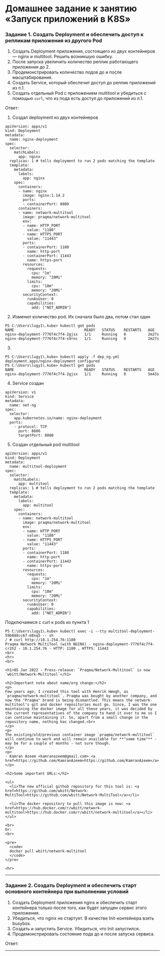 # Домашнее задание к занятию «Запуск приложений в K8S»

### Задание 1. Создать Deployment и обеспечить доступ к репликам приложения из другого Pod

1. Создать Deployment приложения, состоящего из двух контейнеров — nginx и multitool. Решить возникшую ошибку.
2. После запуска увеличить количество реплик работающего приложения до 2.
3. Продемонстрировать количество подов до и после масштабирования.
4. Создать Service, который обеспечит доступ до реплик приложений из п.1.
5. Создать отдельный Pod с приложением multitool и убедиться с помощью `curl`, что из пода есть доступ до приложений из п.1.

Ответ:
1. Создал deployment из двух контейнеров
```
apiVersion: apps/v1
kind: Deployment
metadata:
  name: nginx-deployment
spec:
  selector:
    matchLabels:
      app: nginx
  replicas: 1 # tells deployment to run 2 pods matching the template
  template:
    metadata:
      labels:
        app: nginx
    spec:
      containers:
      - name: nginx
        image: nginx:1.14.2
        ports:
        - containerPort: 8080
      containers:
      - name: network-multitool
        image: praqma/network-multitool
        env:
        - name: HTTP_PORT
          value: "1180"
        - name: HTTPS_PORT
          value: "11443"
        ports:
        - containerPort: 1180
          name: http-port
        - containerPort: 11443
          name: https-port
        resources:
          requests:
            cpu: "1m"
            memory: "20Mi"
          limits:
            cpu: "10m"
            memory: "20Mi"
        securityContext:
          runAsUser: 0
          capabilities:
            add: ["NET_ADMIN"]
```
2. Изменил количество pod. Их сначала было два, потом стал один
```
PS C:\Users\lugy1\.kube> kubectl get pods
NAME                                READY   STATUS    RESTARTS   AGE
nginx-deployment-7776f4c7f4-2gjsx   1/1     Running   0          2m27s
nginx-deployment-7776f4c7f4-s9rnc   1/1     Running   0          2m27s
```
3.
```
PS C:\Users\lugy1\.kube> kubectl apply -f dep_ng.yml
deployment.apps/nginx-deployment configured
PS C:\Users\lugy1\.kube> kubectl get pods
NAME                                READY   STATUS    RESTARTS   AGE
nginx-deployment-7776f4c7f4-2gjsx   1/1     Running   0          5m43s
```
4. Service создан
```
apiVersion: v1
kind: Service
metadata:
  name: net-ng
spec:
  selector:
    app.kubernetes.io/name: nginx-deployment
  ports:
    - protocol: TCP
      port: 8886
      targetPort: 8080
```

5. Создан отдельный pod multitool
```
apiVersion: apps/v1
kind: Deployment
metadata:
  name: multitool-deployment
spec:
  selector:
    matchLabels:
      app: multitool
  replicas: 1 # tells deployment to run 2 pods matching the template
  template:
    metadata:
      labels:
        app: multitool
    spec:
      containers:
      - name: network-multitool
        image: praqma/network-multitool
        env:
        - name: HTTP_PORT
          value: "1180"
        - name: HTTPS_PORT
          value: "11443"
        ports:
        - containerPort: 1180
          name: http-port
        - containerPort: 11443
          name: https-port
        resources:
          requests:
            cpu: "1m"
            memory: "20Mi"
          limits:
            cpu: "10m"
            memory: "20Mi"
        securityContext:
          runAsUser: 0
          capabilities:
            add: ["NET_ADMIN"]
```
Подключаемся с curl к pods из пункта 1

```
PS C:\Users\lugy1\.kube> kubectl exec -i --tty multitool-deployment-59b888cc67-m8xq5 -- sh            
/ # curl http://10.1.254.76:1180
Praqma Network MultiTool (with NGINX) - nginx-deployment-7776f4c7f4-cr2h2 - 10.1.254.76 - HTTP: 1180 , HTTPS: 11443
<br>
<hr>
<br>

<h1>05 Jan 2022 - Press-release: `Praqma/Network-Multitool` is now `wbitt/Network-Multitool`</h1>     

<h2>Important note about name/org change:</h2>
<p>
Few years ago, I created this tool with Henrik Høegh, as `praqma/network-multitool`. Praqma was bought by another company, and now the "Praqma" brand is being dismantled. This means the network-multitool's git and docker repositories must go. Since, I was the one maintaining the docker image for all these years, it was decided by the current representatives of the company to hand it over to me so I can continue maintaining it. So, apart from a small change in the repository name, nothing has changed.<br> 
</p>
<p>
The existing/old/previous container image `praqma/network-multitool` will continue to work and will remain available for **"some time"** - may be for a couple of months - not sure though.
</p>
<p>
- Kamran Azeem <kamranazeem@gmail.com> <a href=https://github.com/KamranAzeem>https://github.com/KamranAzeem</a>
</p>

<h2>Some important URLs:</h2>

<ul>
  <li>The new official github repository for this tool is: <a href=https://github.com/wbitt/Network-MultiTool>https://github.com/wbitt/Network-MultiTool</a></li>

  <li>The docker repository to pull this image is now: <a href=https://hub.docker.com/r/wbitt/network-multitool>https://hub.docker.com/r/wbitt/network-multitool</a></li>
</ul>

<br>
Or:
<br>

<pre>
  <code>
  docker pull wbitt/network-multitool
  </code>
</pre>

<hr>
```
------

### Задание 2. Создать Deployment и обеспечить старт основного контейнера при выполнении условий

1. Создать Deployment приложения nginx и обеспечить старт контейнера только после того, как будет запущен сервис этого приложения.
2. Убедиться, что nginx не стартует. В качестве Init-контейнера взять busybox.
3. Создать и запустить Service. Убедиться, что Init запустился.
4. Продемонстрировать состояние пода до и после запуска сервиса.

Ответ:


------


